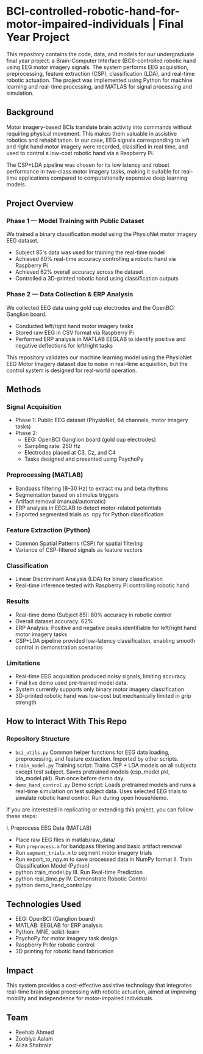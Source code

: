 # BCI-controlled-robotic-hand-for-motor-impaired-individuals | Final Year Project 

This repository contains the code, data, and models for our undergraduate final year project: a Brain-Computer Interface (BCI)-controlled robotic hand using EEG motor imagery signals. The system performs EEG acquisition, preprocessing, feature extraction (CSP), classification (LDA), and real-time robotic actuation.
The project was implemented using Python for machine learning and real-time processing, and MATLAB for signal processing and simulation.

## Background
Motor imagery-based BCIs translate brain activity into commands without requiring physical movement. This makes them valuable in assistive robotics and rehabilitation.
In our case, EEG signals corresponding to left and right hand motor imagery were recorded, classified in real time, and used to control a low-cost robotic hand via a Raspberry Pi.

The CSP+LDA pipeline was chosen for its low latency and robust performance in two-class motor imagery tasks, making it suitable for real-time applications compared to computationally expensive deep learning models.

## Project Overview
### Phase 1 — Model Training with Public Dataset

We trained a binary classification model using the PhysioNet motor imagery EEG dataset.
- Subject 85's data was used for training the real-time model
- Achieved 80% real-time accuracy controlling a robotic hand via Raspberry Pi
- Achieved 62% overall accuracy across the dataset
- Controlled a 3D-printed robotic hand using classification outputs

### Phase 2 — Data Collection & ERP Analysis

We collected EEG data using gold cup electrodes and the OpenBCI Ganglion board.
- Conducted left/right hand motor imagery tasks
- Stored raw EEG in CSV format via Raspberry Pi
- Performed ERP analysis in MATLAB EEGLAB to identify positive and negative deflections for left/right tasks

This repository validates our machine learning model using the PhysioNet EEG Motor Imagery dataset due to noise in real-time acquisition, but the control system is designed for real-world operation.
## Methods
### Signal Acquisition

- Phase 1: Public EEG dataset (PhysioNet, 64 channels, motor imagery tasks)
- Phase 2:
   - EEG: OpenBCI Ganglion board (gold cup electrodes)
   - Sampling rate: 250 Hz
   - Electrodes placed at C3, Cz, and C4
   - Tasks designed and presented using PsychoPy

### Preprocessing (MATLAB)

- Bandpass filtering (8–30 Hz) to extract mu and beta rhythms
- Segmentation based on stimulus triggers
- Artifact removal (manual/automatic)
- ERP analysis in EEGLAB to detect motor-related potentials
- Exported segmented trials as .npy for Python classification

### Feature Extraction (Python)

- Common Spatial Patterns (CSP) for spatial filtering
- Variance of CSP-filtered signals as feature vectors

### Classification

- Linear Discriminant Analysis (LDA) for binary classification
- Real-time inference tested with Raspberry Pi controlling robotic hand

### Results
- Real-time demo (Subject 85): 80% accuracy in robotic control
- Overall dataset accuracy: 62%
- ERP Analysis: Positive and negative peaks identifiable for left/right hand motor imagery tasks
- CSP+LDA pipeline provided low-latency classification, enabling smooth control in demonstration scenarios

### Limitations
- Real-time EEG acquisition produced noisy signals, limiting accuracy
- Final live demo used pre-trained model data.
- System currently supports only binary motor imagery classification
- 3D-printed robotic hand was low-cost but mechanically limited in grip strength

## How to Interact With This Repo
### Repository Structure 
- `bci_utils.py`	Common helper functions for EEG data loading, preprocessing, and feature extraction. Imported by other scripts.
- `train_model.py`	Training script: Trains CSP + LDA models on all subjects except test subject. Saves pretrained models (csp_model.pkl, lda_model.pkl). Run once before demo day.
- `demo_hand_control.py`	Demo script: Loads pretrained models and runs a real-time simulation on test subject data. Uses selected EEG trials to simulate robotic hand control. Run during open house/demo.

If you are interested in replicating or extending this project, you can follow these steps:

I. Preprocess EEG Data (MATLAB)
   - Place raw EEG files in matlab/raw_data/
   - Run `preprocess.m` for bandpass filtering and basic artifact removal
   - Run `segment_trials.m` to segment motor imagery trials
   - Run export_to_npy.m to save processed data in NumPy format
II. Train Classification Model (Python)
   - python train_model.py
III. Run Real-time Prediction
   - python real_time.py
IV. Demonstrate Robotic Control
   - python demo_hand_control.py

## Technologies Used
- EEG: OpenBCI (Ganglion board)
- MATLAB: EEGLAB for ERP analysis
- Python: MNE, scikit-learn
- PsychoPy for motor imagery task design
- Raspberry Pi for robotic control
- 3D printing for robotic hand fabrication

## Impact
This system provides a cost-effective assistive technology that integrates real-time brain signal processing with robotic actuation, aimed at improving mobility and independence for motor-impaired individuals.

## Team
- Reehab Ahmed
- Zoobiya Aalam 
- Aliza Shabraiz
